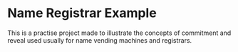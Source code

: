 # Name Registrar Example

This is a practise project made to illustrate the concepts of commitment and reveal used usually for name vending machines and registrars.
